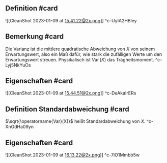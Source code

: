 ## Definition #card 
![[CleanShot 2023-01-09 at 15.41.22@2x.png]]
^c-UyIA2HBley

## Bemerkung #card 
Die Varianz ist die mittlere quadratische Abweichung von $X$ von seinem Erwartungswert, also ein Maß dafür, wie stark die zufälligen Werte um den Erwartungswert streuen. Physikalisch ist $\operatorname{Var}(X)$ das Trägheitsmoment. 
^c-Lyj5NkYuOs

## Eigenschaften #card 
![[CleanShot 2023-01-09 at 15.44.51@2x.png]]
^c-DeAkaIrERs

## Definition Standardabweichung #card 
$\sqrt{\operatorname{Var}(X)}$ heißt Standardabweichung von $X$.
^c-XnGdHa09yn

## Eigenschaften #card 
![[CleanShot 2023-01-09 at 16.13.22@2x.png]]
^c-7iO1Mmbb5w